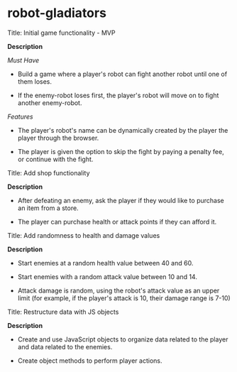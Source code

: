 # robot-gladiators
Title: Initial game functionality - MVP

**Description**

_Must Have_

- Build a game where a player's robot can fight another robot until one of them loses.

- If the enemy-robot loses first, the player's robot will move on to fight another enemy-robot.

_Features_

- The player's robot's name can be dynamically created by the player the player through the browser.

- The player is given the option to skip the fight by paying a penalty fee, or continue with the fight.

Title: Add shop functionality

**Description**

- After defeating an enemy, ask the player if they would like to purchase an item from a store.

- The player can purchase health or attack points if they can afford it.

Title: Add randomness to health and damage values
 
 **Description**

 - Start enemies at a random health value between 40 and 60.

 - Start enemies with a random attack value between 10 and 14.
 
 - Attack damage is random, using the robot's attack value as an upper limit (for example, if the player's attack is 10, their damage range is 7-10)

 Title: Restructure data with JS objects

**Description**

- Create and use JavaScript objects to organize data related to the player and data related to the enemies.

- Create object methods to perform player actions.

